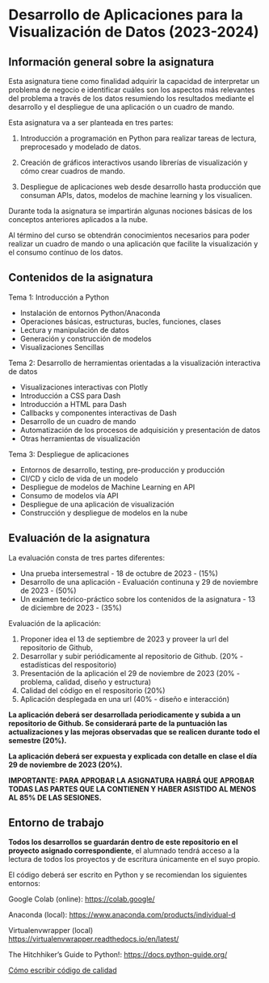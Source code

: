 # Desarrollo de Aplicaciones para la Visualización de Datos (2023-2024)

## Información general sobre la asignatura

Esta asignatura tiene como finalidad adquirir la capacidad de interpretar un problema de negocio e identificar cuáles son los aspectos más
relevantes del problema a través de los datos resumiendo los resultados mediante el desarrollo y el despliegue de una aplicación o un
cuadro de mando.

Esta asignatura va a ser planteada en tres partes: 

1. Introducción a programación en Python para realizar tareas de lectura, preprocesado y modelado de datos. 

2. Creación de gráficos interactivos usando librerías de visualización y cómo crear cuadros de mando.

3. Despliegue de aplicaciones web desde desarrollo hasta producción que consuman APIs, datos, modelos de machine learning y los visualicen.

Durante toda la asignatura se impartirán algunas nociones básicas de los conceptos anteriores aplicados a la nube.

Al término del curso se obtendrán conocimientos necesarios para poder realizar un cuadro de mando o una aplicación que facilite la visualización y el consumo contínuo de los datos.

## Contenidos de la asignatura

Tema 1: Introducción a Python
* Instalación de entornos Python/Anaconda
* Operaciones básicas, estructuras, bucles, funciones, clases
* Lectura y manipulación de datos
* Generación y construcción de modelos
* Visualizaciones Sencillas

Tema 2: Desarrollo de herramientas orientadas a la visualización interactiva de datos
* Visualizaciones interactivas con Plotly
* Introducción a CSS para Dash
* Introducción a HTML para Dash
* Callbacks y componentes interactivas de Dash
* Desarrollo de un cuadro de mando
* Automatización de los procesos de adquisición y presentación de datos
* Otras herramientas de visualización

Tema 3: Despliegue de aplicaciones
* Entornos de desarrollo, testing, pre-producción y producción
* CI/CD y ciclo de vida de un modelo
* Despliegue de modelos de Machine Learning en API
* Consumo de modelos vía API
* Despliegue de una aplicación de visualización
* Construcción y despliegue de modelos en la nube

## Evaluación de la asignatura 

La evaluación consta de tres partes diferentes:

* Una prueba intersemestral - 18 de octubre de 2023 - (15%)
* Desarrollo de una aplicación - Evaluación continuna y 29 de noviembre de 2023 - (50%)
* Un exámen teórico-práctico sobre los contenidos de la asignatura - 13 de diciembre de 2023 - (35%)

Evaluación de la aplicación:

1. Proponer idea el 13 de septiembre de 2023 y proveer la url del repositorio de Github,
2. Desarrollar y subir periódicamente al repositorio de Github. (20% - estadísticas del respositorio)
3. Presentación de la aplicación el 29 de noviembre de 2023 (20% - problema, calidad, diseño y estructura)
4. Calidad del código en el respositorio (20%) 
5. Aplicación desplegada en una url (40% - diseño e interacción)

__La aplicación deberá ser desarrollada periodicamente y subida a un repositorio de Github. Se considerará parte de la puntuación las actualizaciones y las mejoras observadas que se realicen durante todo el semestre (20%).__

__La aplicación deberá ser expuesta y explicada con detalle en clase el día 29 de noviembre de 2023 (20%).__

__IMPORTANTE: PARA APROBAR LA ASIGNATURA HABRÁ QUE APROBAR TODAS LAS PARTES QUE LA CONTIENEN Y HABER ASISTIDO AL MENOS AL 85% DE LAS SESIONES.__

## Entorno de trabajo

__Todos los desarrollos se guardarán dentro de este repositorio en el proyecto asignado correspondiente__, el alumnado tendrá acceso a la lectura de todos los proyectos y de escritura únicamente en el suyo propio.

El código deberá ser escrito en Python y se recomiendan los siguientes entornos:

Google Colab (online): https://colab.google/

Anaconda (local): https://www.anaconda.com/products/individual-d

Virtualenvwrapper (local) https://virtualenvwrapper.readthedocs.io/en/latest/

The Hitchhiker’s Guide to Python!: https://docs.python-guide.org/

[Cómo escribir código de calidad](https://docs.python-guide.org/#writing-great-python-code)
 


